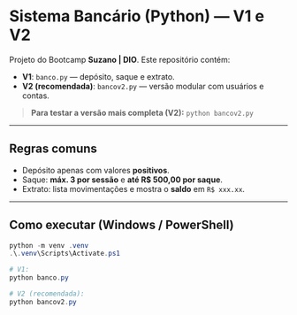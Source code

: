 # Sistema Bancário (Python) — V1 e V2

Projeto do Bootcamp **Suzano | DIO**. Este repositório contém:
- **V1**: `banco.py` — depósito, saque e extrato.
- **V2 (recomendada)**: `bancov2.py` — versão modular com usuários e contas.

> **Para testar a versão mais completa (V2):** `python bancov2.py`

---

## Regras comuns
- Depósito apenas com valores **positivos**.
- Saque: **máx. 3 por sessão** e **até R$ 500,00 por saque**.
- Extrato: lista movimentações e mostra o **saldo** em `R$ xxx.xx`.

---

## Como executar (Windows / PowerShell)
```powershell
python -m venv .venv
.\.venv\Scripts\Activate.ps1

# V1:
python banco.py

# V2 (recomendada):
python bancov2.py
